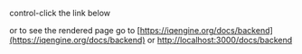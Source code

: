 control-click the link below

[](/client/src/pages/docs/backend.mdx)

or to see the rendered page go to [https://iqengine.org/docs/backend](https://iqengine.org/docs/backend) or [http://localhost:3000/docs/backend](http://localhost:3000/docs/backend)
